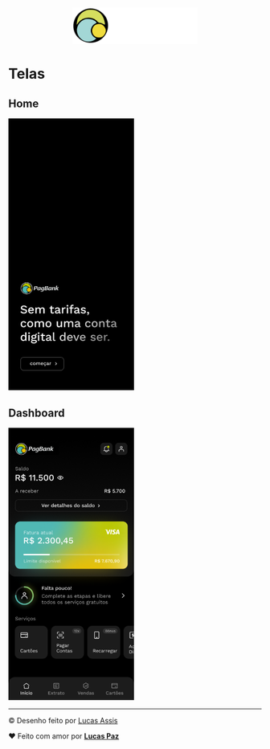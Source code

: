 <center>
  <img src="images/logo.png" alt="Spotify Logo" width="250" />
</center>


# Telas
## Home
<img src="screenshots/home.png" alt="Home" width="250" /> <br />

## Dashboard
<img src="screenshots/dashboard.png" alt="Dashboard" width="250" />

---
:copyright: Desenho feito por [Lucas Assis](https://instagram.com/lucasassis.design/)

:heart: Feito com amor por **[Lucas Paz](https://www.github.com/luscas)**
